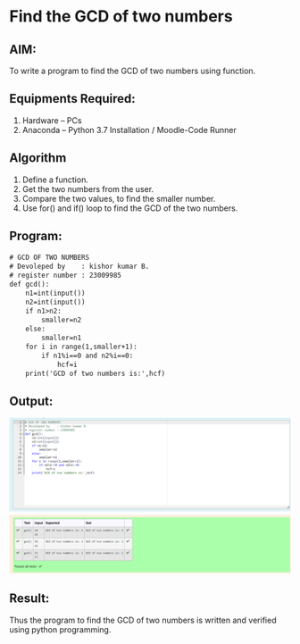 # Find the GCD of two numbers

## AIM:
To write a program to find the GCD of two numbers using function.

## Equipments Required:
1. Hardware – PCs
2. Anaconda – Python 3.7 Installation / Moodle-Code Runner

## Algorithm
1. Define a function.
2. Get the two numbers from the user.
3. Compare the two values, to find the smaller number.
4. Use for() and if() loop to find the GCD of the two numbers.

## Program:
```
# GCD OF TWO NUMBERS 
# Devoleped by    : kishor kumar B.
# register number : 23009985
def gcd():
    n1=int(input())
    n2=int(input())
    if n1>n2:
        smaller=n2
    else:
        smaller=n1
    for i in range(1,smaller+1):
        if n1%i==0 and n2%i==0:
            hcf=i
    print('GCD of two numbers is:',hcf)
```

## Output:
![gcd of two number](./Screenshot%202023-11-24%20140945.png)


## Result:
Thus the program to find the GCD of two numbers is written and verified using python programming.
